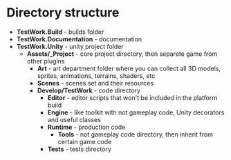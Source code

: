 # Directory structure
- **TestWork.Build** - builds folder
- **TestWork.Documentation** - documentation
- **TestWork.Unity** - unity project folder
    - **Assets/_Project** - core project directory, then separete game from other plugins
        - **Art** - art department folder where you can collect all 3D models, sprites, animations, terrains, shaders, etc
        - **Scenes** - scenes set and their resources
        - **Develop/TestWork** - code directory
            - **Editor** - editor scripts that won't be included in the platform build
            - **Engine** - like toolkit with not gameplay code, Unity decorators and useful classes
            - **Runtime** - production code
                - **Tools** - not gameplay code directory, then inherit from certain game code
            - **Tests** - tests directory 